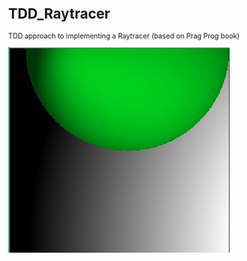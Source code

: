 # TDD_Raytracer
TDD approach to implementing a Raytracer (based on Prag Prog book)

<img src="PhongShadedSphere.PNG">

